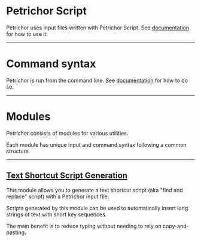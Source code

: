 # Petrichor Script

Petrichor uses input files written with Petrichor Script. See [documentation](petrichor-script.md) for how to use it.

---
# Command syntax

Petrichor is run from the command line. See [documentation](command-syntax.md) for how to do so.


---
# Modules

Petrichor consists of modules for various utilities.

Each module has unique input and command syntax following a common structure.

---
## [Text Shortcut Script Generation](text-shortcut-script-generation-module/overview.md)

This module allows you to generate a text shortcut script (aka "find and replace" script) with a Petrichor input file.

Scripts generated by this module can be used to automatically insert long strings of text with short key sequences.

The main benefit is to reduce typing without needing to rely on copy-and-pasting.
